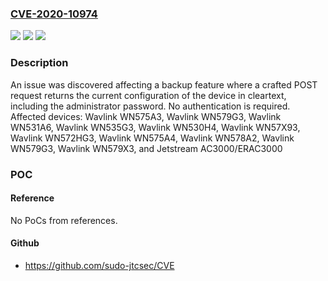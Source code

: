 ### [CVE-2020-10974](https://cve.mitre.org/cgi-bin/cvename.cgi?name=CVE-2020-10974)
![](https://img.shields.io/static/v1?label=Product&message=n%2Fa&color=blue)
![](https://img.shields.io/static/v1?label=Version&message=n%2Fa&color=blue)
![](https://img.shields.io/static/v1?label=Vulnerability&message=n%2Fa&color=brighgreen)

### Description

An issue was discovered affecting a backup feature where a crafted POST request returns the current configuration of the device in cleartext, including the administrator password. No authentication is required. Affected devices: Wavlink WN575A3, Wavlink WN579G3, Wavlink WN531A6, Wavlink WN535G3, Wavlink WN530H4, Wavlink WN57X93, Wavlink WN572HG3, Wavlink WN575A4, Wavlink WN578A2, Wavlink WN579G3, Wavlink WN579X3, and Jetstream AC3000/ERAC3000

### POC

#### Reference
No PoCs from references.

#### Github
- https://github.com/sudo-jtcsec/CVE

